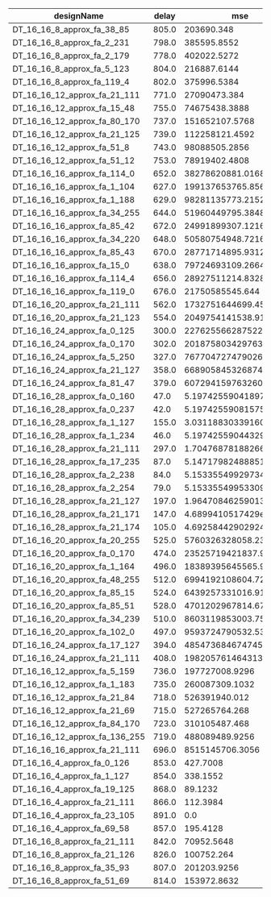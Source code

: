 | designName                    | delay | mse                    |
| ----------------------------- | ----- | ---------------------- |
| DT_16_16_8_approx_fa_38_85    | 805.0 | 203690.348             |
| DT_16_16_8_approx_fa_2_231    | 798.0 | 385595.8552            |
| DT_16_16_8_approx_fa_2_179    | 778.0 | 402022.5272            |
| DT_16_16_8_approx_fa_5_123    | 804.0 | 216887.6144            |
| DT_16_16_8_approx_fa_119_4    | 802.0 | 375996.5384            |
| DT_16_16_12_approx_fa_21_111  | 771.0 | 27090473.384           |
| DT_16_16_12_approx_fa_15_48   | 755.0 | 74675438.3888          |
| DT_16_16_12_approx_fa_80_170  | 737.0 | 151652107.5768         |
| DT_16_16_12_approx_fa_21_125  | 739.0 | 112258121.4592         |
| DT_16_16_12_approx_fa_51_8    | 743.0 | 98088505.2856          |
| DT_16_16_12_approx_fa_51_12   | 753.0 | 78919402.4808          |
| DT_16_16_16_approx_fa_114_0   | 652.0 | 38278620881.0168       |
| DT_16_16_16_approx_fa_1_104   | 627.0 | 199137653765.856       |
| DT_16_16_16_approx_fa_1_188   | 629.0 | 98281135773.2152       |
| DT_16_16_16_approx_fa_34_255  | 644.0 | 51960449795.3848       |
| DT_16_16_16_approx_fa_85_42   | 672.0 | 24991899307.1216       |
| DT_16_16_16_approx_fa_34_220  | 648.0 | 50580754948.7216       |
| DT_16_16_16_approx_fa_85_43   | 670.0 | 28771714895.9312       |
| DT_16_16_16_approx_fa_15_0    | 638.0 | 79724693109.2664       |
| DT_16_16_16_approx_fa_114_4   | 656.0 | 28927511214.8328       |
| DT_16_16_16_approx_fa_119_0   | 676.0 | 21750585545.644        |
| DT_16_16_20_approx_fa_21_111  | 562.0 | 1732751644699.4575     |
| DT_16_16_20_approx_fa_21_123  | 554.0 | 2049754141538.9104     |
| DT_16_16_24_approx_fa_0_125   | 300.0 | 2276255662875223.5     |
| DT_16_16_24_approx_fa_0_170   | 302.0 | 2018758034297631.5     |
| DT_16_16_24_approx_fa_5_250   | 327.0 | 767704727479026.1      |
| DT_16_16_24_approx_fa_21_127  | 358.0 | 668905845326874.1      |
| DT_16_16_24_approx_fa_81_47   | 379.0 | 607294159763260.4      |
| DT_16_16_28_approx_fa_0_160   | 47.0  | 5.197425590418972e+16  |
| DT_16_16_28_approx_fa_0_237   | 42.0  | 5.19742559081575e+16   |
| DT_16_16_28_approx_fa_1_127   | 155.0 | 3.031188303391602e+16  |
| DT_16_16_28_approx_fa_1_234   | 46.0  | 5.1974255904432904e+16 |
| DT_16_16_28_approx_fa_21_111  | 297.0 | 1.7047687818826646e+16 |
| DT_16_16_28_approx_fa_17_235  | 87.0  | 5.147179824888513e+16  |
| DT_16_16_28_approx_fa_2_238   | 84.0  | 5.1533554992973464e+16 |
| DT_16_16_28_approx_fa_2_254   | 79.0  | 5.153355499533099e+16  |
| DT_16_16_28_approx_fa_21_127  | 197.0 | 1.9647084625901308e+16 |
| DT_16_16_28_approx_fa_21_171  | 147.0 | 4.6899410517429e+16    |
| DT_16_16_28_approx_fa_21_174  | 105.0 | 4.692584429029246e+16  |
| DT_16_16_20_approx_fa_20_255  | 525.0 | 5760326328058.236      |
| DT_16_16_20_approx_fa_0_170   | 474.0 | 23525719421837.97      |
| DT_16_16_20_approx_fa_1_164   | 496.0 | 18389395645565.996     |
| DT_16_16_20_approx_fa_48_255  | 512.0 | 6994192108604.722      |
| DT_16_16_20_approx_fa_85_15   | 524.0 | 6439257331016.915      |
| DT_16_16_20_approx_fa_85_51   | 528.0 | 4701202967814.679      |
| DT_16_16_20_approx_fa_34_239  | 510.0 | 8603119853003.752      |
| DT_16_16_20_approx_fa_102_0   | 497.0 | 9593724790532.53       |
| DT_16_16_24_approx_fa_17_127  | 394.0 | 485473684674745.06     |
| DT_16_16_24_approx_fa_21_111  | 408.0 | 198205761464313.22     |
| DT_16_16_12_approx_fa_5_159   | 736.0 | 197727008.9296         |
| DT_16_16_12_approx_fa_1_183   | 735.0 | 260087309.1032         |
| DT_16_16_12_approx_fa_21_84   | 718.0 | 526391940.012          |
| DT_16_16_12_approx_fa_21_69   | 715.0 | 527265764.268          |
| DT_16_16_12_approx_fa_84_170  | 723.0 | 310105487.468          |
| DT_16_16_12_approx_fa_136_255 | 719.0 | 488089489.9256         |
| DT_16_16_16_approx_fa_21_111  | 696.0 | 8515145706.3056        |
| DT_16_16_4_approx_fa_0_126    | 853.0 | 427.7008               |
| DT_16_16_4_approx_fa_1_127    | 854.0 | 338.1552               |
| DT_16_16_4_approx_fa_19_125   | 868.0 | 89.1232                |
| DT_16_16_4_approx_fa_21_111   | 866.0 | 112.3984               |
| DT_16_16_4_approx_fa_23_105   | 891.0 | 0.0                    |
| DT_16_16_4_approx_fa_69_58    | 857.0 | 195.4128               |
| DT_16_16_8_approx_fa_21_111   | 842.0 | 70952.5648             |
| DT_16_16_8_approx_fa_21_126   | 826.0 | 100752.264             |
| DT_16_16_8_approx_fa_35_93    | 807.0 | 201203.9256            |
| DT_16_16_8_approx_fa_51_69    | 814.0 | 153972.8632            |
